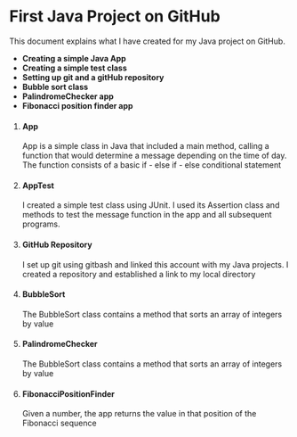 # First Java Project on GitHub
<p>This document explains what I have created for my Java project on GitHub.</p>

- **Creating a simple Java App**
- **Creating a simple test class**
- **Setting up git and a gitHub repository**
- **Bubble sort class**
- **PalindromeChecker app**
- **Fibonacci position finder app**

<ol>
    <li><h4>App</h4>
        <p>App is a simple class in Java that included a main method, calling a function
           that would determine a message depending on the time of day. The function consists of a 
            basic if - else if - else conditional statement</p>
    </li>
    <li><h4>AppTest</h4>
        <p>I created a simple test class using JUnit. I used its Assertion class and methods to test the 
            message function in the app and all subsequent programs. </p>
    </li>
    <li><h4>GitHub Repository</h4>
        <p>I set up git using gitbash and linked this account with my Java projects. I created a repository and established a link to my local directory</p>
    </li>
    <li><h4>BubbleSort</h4>
        <p>The BubbleSort class contains a method that sorts an array of integers by value</p>
    </li>
    <li><h4>PalindromeChecker </h4>
        <p>The BubbleSort class contains a method that sorts an array of integers by value</p>
    </li>
    <li><h4>FibonacciPositionFinder </h4>
        <p>Given a number, the app returns the value in that position of the Fibonacci sequence</p>
    </li>


</ol>